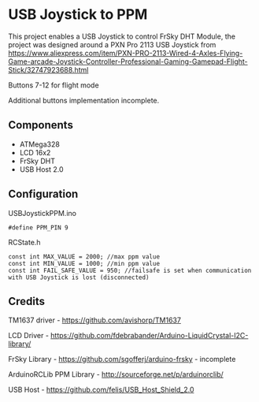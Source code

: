 # USB Joystick to PPM

This project enables a USB Joystick to control FrSky DHT Module, the project was designed around a PXN Pro 2113 USB Joystick from https://www.aliexpress.com/item/PXN-PRO-2113-Wired-4-Axles-Flying-Game-arcade-Joystick-Controller-Professional-Gaming-Gamepad-Flight-Stick/32747923688.html

Buttons 7-12 for flight mode

Additional buttons implementation incomplete.

## Components
- ATMega328
- LCD 16x2
- FrSky DHT
- USB Host 2.0

## Configuration

USBJoystickPPM.ino
``` 
#define PPM_PIN 9
```

RCState.h
``` 
const int MAX_VALUE = 2000; //max ppm value
const int MIN_VALUE = 1000; //min ppm value
const int FAIL_SAFE_VALUE = 950; //failsafe is set when communication with USB Joystick is lost (disconnected)
```

## Credits
TM1637 driver - https://github.com/avishorp/TM1637

LCD Driver - https://github.com/fdebrabander/Arduino-LiquidCrystal-I2C-library/

FrSky Library - https://github.com/sgofferj/arduino-frsky - incomplete

ArduinoRCLib PPM Library - http://sourceforge.net/p/arduinorclib/

USB Host - https://github.com/felis/USB_Host_Shield_2.0






